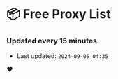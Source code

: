 # :package: Free Proxy List
### Updated every 15 minutes.

- Last updated: `2024-09-05 04:35`

:heart:
